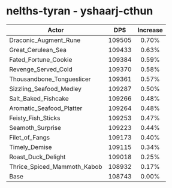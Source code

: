 # nelths-tyran - yshaarj-cthun
| Actor | DPS | Increase |
|---|:---:|:---:|
|Draconic_Augment_Rune|109505|0.70%|
|Great_Cerulean_Sea|109433|0.63%|
|Fated_Fortune_Cookie|109384|0.59%|
|Revenge_Served_Cold|109370|0.58%|
|Thousandbone_Tongueslicer|109361|0.57%|
|Sizzling_Seafood_Medley|109287|0.50%|
|Salt_Baked_Fishcake|109266|0.48%|
|Aromatic_Seafood_Platter|109264|0.48%|
|Feisty_Fish_Sticks|109253|0.47%|
|Seamoth_Surprise|109223|0.44%|
|Filet_of_Fangs|109173|0.40%|
|Timely_Demise|109115|0.34%|
|Roast_Duck_Delight|109018|0.25%|
|Thrice_Spiced_Mammoth_Kabob|108932|0.17%|
|Base|108743|0.00%|
